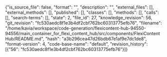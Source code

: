 {"is_source_file": false, "format": "", "description": "", "external_files": [], "external_methods": [], "published": [], "classes": [], "methods": [], "calls": [], "search-terms": [], "state": 2, "file_id": 27, "knowledge_revision": 56, "git_revision": "fc530aedc8f1e3b4df2cbf762bc60313775efb76", "filename": "/home/kavia/workspace/code-generation/flexicontent-hub-94550-94556/main_container_for_flexi_content_hub/src/components/FlexiContentHub/README.md", "hash": "a3b296cea47d26bdb67e1af9e7dc1de8", "format-version": 4, "code-base-name": "default", "revision_history": [{"56": "fc530aedc8f1e3b4df2cbf762bc60313775efb76"}]}